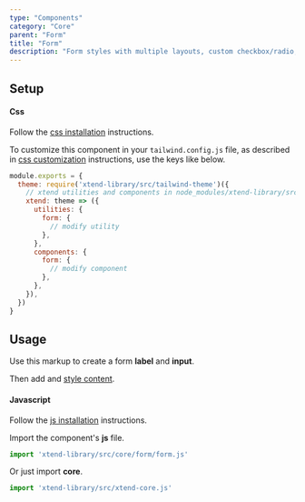 ```yaml
---
type: "Components"
category: "Core"
parent: "Form"
title: "Form"
description: "Form styles with multiple layouts, custom checkbox/radio, and more."
---
```


## Setup

#### Css

Follow the [css installation](/introduction/getting-started/setup#css-installation) instructions.

To customize this component in your `tailwind.config.js` file, as described in [css customization](/introduction/getting-started/setup#css-customization) instructions, use the keys like below.

```jsx
module.exports = {
  theme: require('xtend-library/src/tailwind-theme')({
    // xtend utilities and components in node_modules/xtend-library/src/tailwind-xtend.js
    xtend: theme => ({
      utilities: {
        form: {
          // modify utility
        },
      },
      components: {
        form: {
          // modify component
        },
      },
    }),
  })
}
```

## Usage

Use this markup to create a form **label** and **input**.

<script type="text/plain" class="language-markup">
  <form>
    <label class="label for="my-input">
      <!-- content -->
    </label>
    <input type="text" class="input" id="my-input" name="my-input"/>
  </form>
</script>

Then add and [style content](/components/core/form/content).

<demo>
  <demovanilla src="vanilla/components/core/form/usage">
  </demovanilla>
</demo>

#### Javascript

Follow the [js installation](/introduction/getting-started/setup#js-installation) instructions.

Import the component's **js** file.

```jsx
import 'xtend-library/src/core/form/form.js'
```

Or just import **core**.

```jsx
import 'xtend-library/src/xtend-core.js'
```
